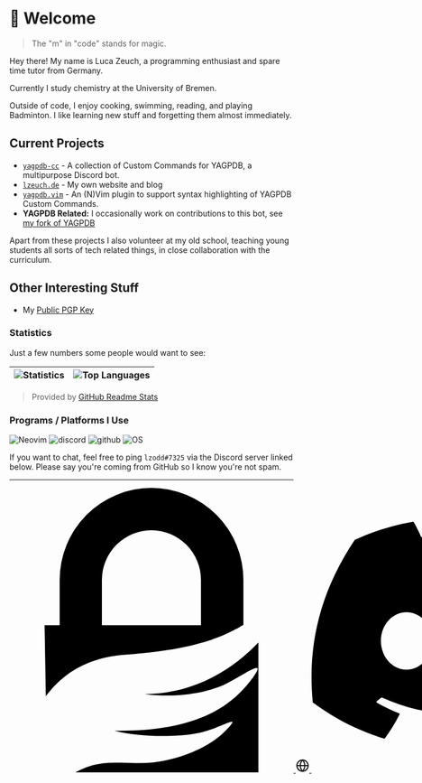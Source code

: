 # :wave: Welcome

> The "m" in "code" stands for magic.

Hey there! My name is Luca Zeuch, a programming enthusiast and spare time tutor from Germany.

Currently I study chemistry at the University of Bremen.

Outside of code, I enjoy cooking, swimming, reading, and playing Badminton.
I like learning new stuff and forgetting them almost immediately.

## Current Projects

* [`yagpdb-cc`](https://github.com/yagpdb-cc/yagpdb-cc/) - A collection of Custom Commands for YAGPDB, a multipurpose Discord bot.
* [`lzeuch.de`](https://github.com/l-zeuch/lzeuch.de) - My own website and blog
* [`yagpdb.vim`](https://github.com/l-zeuch/yagpdb.vim) - An (N)Vim plugin to support syntax highlighting of YAGPDB Custom Commands.
* **YAGPDB Related:** I occasionally work on contributions to this bot, see [my fork of YAGPDB](https://github.com/l-zeuch/yagpdb)

Apart from these projects I also volunteer at my old school, teaching young students all sorts of tech related things, in close collaboration with the curriculum.

## Other Interesting Stuff

* My [Public PGP Key](https://gist.github.com/l-zeuch/d6fa37be60e8ff7f65baac67818dd5e9)

### Statistics

Just a few numbers some people would want to see:

| ![Statistics](https://github-readme-stats-l-zeuch.vercel.app/api?username=l-zeuch&show_icons=true&hide_border=truen&hide_title=true&count_private=true&include_all_commits=true&title_color=4F8CC9&text_color=9f9f9f&bg_color=00000000&hide=stars) | ![Top Languages](https://github-readme-stats-l-zeuch.vercel.app/api/top-langs/?username=l-zeuch&layout=compact&show_icons=true&title_color=4F8CC9&text_color=9f9f9f&bg_color=00000000&hide_border=true&icon_color=00000000) |
| --- | --- |

> Provided by [GitHub Readme Stats](https://github.com/anuraghazra/github-readme-stats)

### Programs / Platforms I Use

![Neovim](https://img.shields.io/static/v1?label=NVim&message=v0.8.0&style=for-the-badge&color=019733&logo=neovim)
![discord](https://img.shields.io/static/v1?label=Discord&message=lzodd%237325&color=7289da&style=for-the-badge&logo=discord)
![github](https://img.shields.io/static/v1?label=GitHub&message=l-zeuch&color=181717&style=for-the-badge&logo=github)
![OS](https://img.shields.io/static/v1?label=OS&message=Archlinux&color=1793D1&style=for-the-badge&logo=archlinux)


If you want to chat, feel free to ping `lzodd#7325` via the Discord server linked below. Please say you're coming from GitHub so I know you're not spam.

----
<center>
  <nobr>
  <a href="https://gist.github.com/l-zeuch/d6fa37be60e8ff7f65baac67818dd5e9">
    <svg role="img" viewBox="0 0 24 24" xmlns="http://www.w3.org/2000/svg">
      Public PGP Key
      <path d="M2.968 11.583h1.274v-3.82A7.76 7.76 0 0 1 12.005 0a7.76 7.76 0 0 1 7.762 7.763v3.783c-.018.01-.037.028-.056.037l-.01.01-.008.009h-.01l-.01.01-.009.009H19.636l-.018.018h-.02l-.018.01h-.01l-.009.01-.009.009h-.01l-.009.009-.009.01-.01.009-.009.009-.028.019-.019.01-.028.018-.018.01-.02.009-.027.018-.019.01-.01.009-.027.019-.02.01-.046.027-.019.01-.018.009-.02.01h-.008l-.057.027h-.019c-.018.01-.037.02-.065.038h-.01l-.009.01-.028.018-.018.01-.029.018-.018.01h-.01l-.028.018-.018.01-.02.009c-.018.01-.046.019-.065.028l-.018.01-.02.009-.037.018-.037.02-.047.018-.047.019-.019.009-.037.019-.019.01c-1.545.739-4.017 1.516-8.708 1.853-3.362.244-5.403 1.723-6.724 3.502zm4.842 0h8.371v-3.82a4.184 4.184 0 0 0-4.186-4.186A4.184 4.184 0 0 0 7.81 7.763zm13.222 1.461V24H5.572c1.704-.946 2.968-.852 5.075-.787 2.865.094 6.03-1.105 7.585-2.696 1.554-1.592-.14-.375-1.901.074-1.76.45-5.17.497-7.454-.103 7.173.094 9.973-2.219 11.555-4.307 1.583-2.079-.683-.365-2.153.356-1.47.72-4.036 1.227-6.864.852 4.27-.01 7.52-2.144 9.607-4.345z"/>
    </svg>
  </a>
  <a href="https://lzeuch.de">
    <svg role="img" xmlns="http://www.w3.org/2000/svg" width="24" height="24" viewBox="0 0 24 24" fill="none" stroke="currentColor" stroke-width="2" stroke-linecap="round" stroke-linejoin="round" class="feather feather-globe">
      Website
      <circle cx="12" cy="12" r="10"></circle><line x1="2" y1="12" x2="22" y2="12"></line><path d="M12 2a15.3 15.3 0 0 1 4 10 15.3 15.3 0 0 1-4 10 15.3 15.3 0 0 1-4-10 15.3 15.3 0 0 1 4-10z"></path>
    </svg>
  </a>
  <a href="https://discord.gg/tFhxypKcvm">
    <svg role="img" viewBox="0 0 24 24" xmlns="http://www.w3.org/2000/svg">
      Discord
      <path d="M20.317 4.3698a19.7913 19.7913 0 00-4.8851-1.5152.0741.0741 0 00-.0785.0371c-.211.3753-.4447.8648-.6083 1.2495-1.8447-.2762-3.68-.2762-5.4868 0-.1636-.3933-.4058-.8742-.6177-1.2495a.077.077 0 00-.0785-.037 19.7363 19.7363 0 00-4.8852 1.515.0699.0699 0 00-.0321.0277C.5334 9.0458-.319 13.5799.0992 18.0578a.0824.0824 0 00.0312.0561c2.0528 1.5076 4.0413 2.4228 5.9929 3.0294a.0777.0777 0 00.0842-.0276c.4616-.6304.8731-1.2952 1.226-1.9942a.076.076 0 00-.0416-.1057c-.6528-.2476-1.2743-.5495-1.8722-.8923a.077.077 0 01-.0076-.1277c.1258-.0943.2517-.1923.3718-.2914a.0743.0743 0 01.0776-.0105c3.9278 1.7933 8.18 1.7933 12.0614 0a.0739.0739 0 01.0785.0095c.1202.099.246.1981.3728.2924a.077.077 0 01-.0066.1276 12.2986 12.2986 0 01-1.873.8914.0766.0766 0 00-.0407.1067c.3604.698.7719 1.3628 1.225 1.9932a.076.076 0 00.0842.0286c1.961-.6067 3.9495-1.5219 6.0023-3.0294a.077.077 0 00.0313-.0552c.5004-5.177-.8382-9.6739-3.5485-13.6604a.061.061 0 00-.0312-.0286zM8.02 15.3312c-1.1825 0-2.1569-1.0857-2.1569-2.419 0-1.3332.9555-2.4189 2.157-2.4189 1.2108 0 2.1757 1.0952 2.1568 2.419 0 1.3332-.9555 2.4189-2.1569 2.4189zm7.9748 0c-1.1825 0-2.1569-1.0857-2.1569-2.419 0-1.3332.9554-2.4189 2.1569-2.4189 1.2108 0 2.1757 1.0952 2.1568 2.419 0 1.3332-.946 2.4189-2.1568 2.4189Z"/>
    </svg>
  </a>
  <nobr>
<center>
